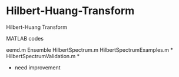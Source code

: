 # Hilbert-Huang-Transform
Hilbert-Huang Transform 

MATLAB codes

eemd.m Ensemble 
HilbertSpectrum.m 
HilbertSpectrumExamples.m *
HilbertSpectrumValidation.m *

* need improvement
